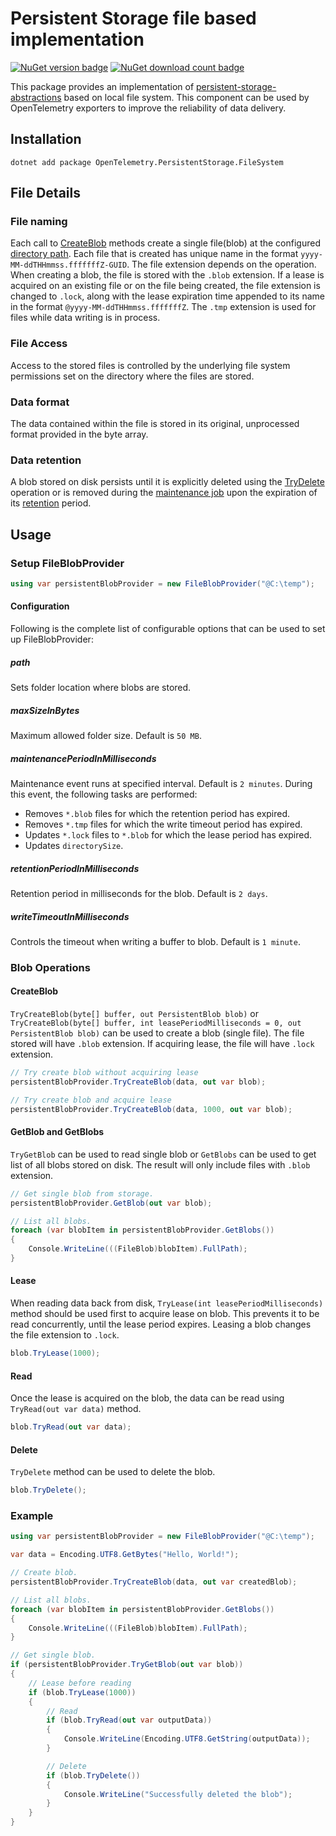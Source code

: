 # Persistent Storage file based implementation

[![NuGet version badge](https://img.shields.io/nuget/v/OpenTelemetry.PersistentStorage.FileSystem)](https://www.nuget.org/packages/OpenTelemetry.PersistentStorage.FileSystem)
[![NuGet download count badge](https://img.shields.io/nuget/dt/OpenTelemetry.PersistentStorage.FileSystem)](https://www.nuget.org/packages/OpenTelemetry.PersistentStorage.FileSystem)

This package provides an implementation of
[persistent-storage-abstractions](../OpenTelemetry.PersistentStorage.Abstractions/README.md#Persistent-Storage-Abstractions)
based on local file system. This component can be used by OpenTelemetry
exporters to improve the reliability of data delivery.

## Installation

```shell
dotnet add package OpenTelemetry.PersistentStorage.FileSystem
```

## File Details

### File naming

Each call to [CreateBlob](#createblob) methods create a single file(blob) at the
configured [directory path](#path). Each file that is created has unique
name in the format `yyyy-MM-ddTHHmmss.fffffffZ-GUID`. The file extension depends
on the operation. When creating a blob, the file is stored with the `.blob`
extension. If a lease is acquired on an existing file or on the file being
created, the file extension is changed to `.lock`, along with the lease
expiration time appended to its name in the format
`@yyyy-MM-ddTHHmmss.fffffffZ`. The `.tmp` extension is used for files while data
writing is in process.

### File Access

Access to the stored files is controlled by the underlying file system
permissions set on the directory where the files are stored.

### Data format

The data contained within the file is stored in its original, unprocessed format
provided in the byte array.

### Data retention

A blob stored on disk persists until it is explicitly deleted using the
[TryDelete](#delete) operation or is removed during the [maintenance
job](#maintenanceperiodinmilliseconds) upon the expiration of its
[retention](#retentionperiodinmilliseconds) period.

## Usage

### Setup FileBlobProvider

```csharp
using var persistentBlobProvider = new FileBlobProvider("@C:\temp");
```

#### Configuration

Following is the complete list of configurable options that can be used to set
up FileBlobProvider:

##### path

Sets folder location where blobs are stored.

##### maxSizeInBytes

Maximum allowed folder size. Default is `50 MB`.

##### maintenancePeriodInMilliseconds

Maintenance event runs at specified interval. Default is `2 minutes`. During
this event, the following tasks are performed:

* Removes `*.blob` files for which the retention period has expired.
* Removes `*.tmp` files for which the write timeout period has expired.
* Updates `*.lock` files to `*.blob` for which the lease period has expired.
* Updates `directorySize`.

##### retentionPeriodInMilliseconds

Retention period in milliseconds for the blob. Default is `2 days`.

##### writeTimeoutInMilliseconds

Controls the timeout when writing a buffer to blob. Default is `1 minute`.

### Blob Operations

#### CreateBlob

`TryCreateBlob(byte[] buffer, out PersistentBlob blob)` or `TryCreateBlob(byte[]
buffer, int leasePeriodMilliseconds = 0, out PersistentBlob blob)` can be used
to create a blob (single file). The file stored will have `.blob`
extension. If acquiring lease, the file will have `.lock` extension.

```csharp
// Try create blob without acquiring lease
persistentBlobProvider.TryCreateBlob(data, out var blob);

// Try create blob and acquire lease
persistentBlobProvider.TryCreateBlob(data, 1000, out var blob);
```

#### GetBlob and GetBlobs

`TryGetBlob` can be used to read single blob or `GetBlobs` can be used to get list
of all blobs stored on disk. The result will only include files with `.blob`
extension.

```csharp
// Get single blob from storage.
persistentBlobProvider.GetBlob(out var blob);

// List all blobs.
foreach (var blobItem in persistentBlobProvider.GetBlobs())
{
    Console.WriteLine(((FileBlob)blobItem).FullPath);
}
```

#### Lease

When reading data back from disk, `TryLease(int leasePeriodMilliseconds)` method
should be used first to acquire lease on blob. This prevents it to be read
concurrently, until the lease period expires. Leasing a blob changes the file
extension to `.lock`.

```csharp
blob.TryLease(1000);
```

#### Read

Once the lease is acquired on the blob, the data can be read using
`TryRead(out var data)` method.

```csharp
blob.TryRead(out var data);
```

#### Delete

`TryDelete` method can be used to delete the blob.

```csharp
blob.TryDelete();
```

### Example

```csharp
using var persistentBlobProvider = new FileBlobProvider("@C:\temp");

var data = Encoding.UTF8.GetBytes("Hello, World!");

// Create blob.
persistentBlobProvider.TryCreateBlob(data, out var createdBlob);

// List all blobs.
foreach (var blobItem in persistentBlobProvider.GetBlobs())
{
    Console.WriteLine(((FileBlob)blobItem).FullPath);
}

// Get single blob.
if (persistentBlobProvider.TryGetBlob(out var blob))
{
    // Lease before reading
    if (blob.TryLease(1000))
    {
        // Read
        if (blob.TryRead(out var outputData))
        {
            Console.WriteLine(Encoding.UTF8.GetString(outputData));
        }

        // Delete
        if (blob.TryDelete())
        {
            Console.WriteLine("Successfully deleted the blob");
        }
    }
}
```
